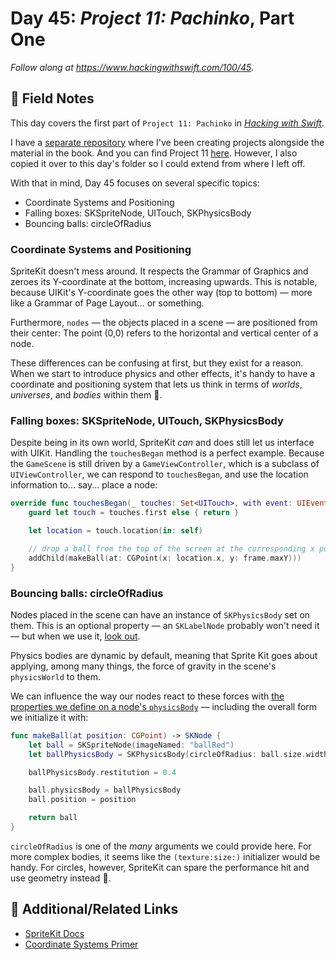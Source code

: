 # Day 45: _Project 11: Pachinko_, Part One

_Follow along at https://www.hackingwithswift.com/100/45_.


## 📒 Field Notes

This day covers the first part of `Project 11: Pachinko` in _[Hacking with Swift](https://www.hackingwithswift.com/read/11)_.

I have a [separate repository](https://github.com/CypherPoet/book--hacking-with-swift) where I've been creating projects alongside the material in the book. And you can find Project 11 [here](https://github.com/CypherPoet/book--hacking-with-swift/tree/master/11-pachinko/Pachinko). However, I also copied it over to this day's folder so I could extend from where I left off.

With that in mind, Day 45 focuses on several specific topics:

- Coordinate Systems and Positioning
- Falling boxes: SKSpriteNode, UITouch, SKPhysicsBody
- Bouncing balls: circleOfRadius


### Coordinate Systems and Positioning

SpriteKit doesn't mess around. It respects the Grammar of Graphics and zeroes its Y-coordinate at the bottom, increasing upwards. This is notable, because UIKit's Y-coordinate goes the other way (top to bottom) &mdash; more like a Grammar of Page Layout... or something.

Furthermore, `nodes` &mdash; the objects placed in a scene &mdash; are positioned from their center: The point (0,0) refers to the horizontal and vertical center of a node.

These differences can be confusing at first, but they exist for a reason. When we start to introduce physics and other effects, it's handy to have a coordinate and positioning system that lets us think in terms of _worlds_, _universes_, and _bodies_ within them 💫.


### Falling boxes: SKSpriteNode, UITouch, SKPhysicsBody

Despite being in its own world, SpriteKit _can_ and does still let us interface with UIKit. Handling the `touchesBegan` method is a perfect example. Because the `GameScene` is still driven by a `GameViewController`, which is a subclass of `UIViewController`, we can respond to `touchesBegan`, and use the location information to... say... place a node:

```swift
override func touchesBegan(_ touches: Set<UITouch>, with event: UIEvent?) {
    guard let touch = touches.first else { return }

    let location = touch.location(in: self)

    // drop a ball from the top of the screen at the corresponding x position
    addChild(makeBall(at: CGPoint(x: location.x, y: frame.maxY)))
}
```


### Bouncing balls: circleOfRadius

Nodes placed in the scene can have an instance of `SKPhysicsBody` set on them. This is an optional property &mdash; an `SKLabelNode` probably won't need it &mdash; but when we use it, [look out](https://giphy.com/embed/XpIsgXZJIzJDi).

Physics bodies are dynamic by default, meaning that Sprite Kit goes about applying, among many things, the force of gravity in the scene's `physicsWorld` to them.

We can influence the way our nodes react to these forces with [the properties we define on a node's `physicsBody`](https://developer.apple.com/documentation/spritekit/skphysicsbody) &mdash; including the overall form we initialize it with:

```swift
func makeBall(at position: CGPoint) -> SKNode {
    let ball = SKSpriteNode(imageNamed: "ballRed")
    let ballPhysicsBody = SKPhysicsBody(circleOfRadius: ball.size.width / 2.0)

    ballPhysicsBody.restitution = 0.4

    ball.physicsBody = ballPhysicsBody
    ball.position = position

    return ball
}
```

`circleOfRadius` is one of the _many_ arguments we could provide here. For more complex bodies, it seems like the `(texture:size:)` initializer would be handy. For circles, however, SpriteKit can spare the performance hit and use geometry instead 💯.


## 🔗 Additional/Related Links

- [SpriteKit Docs](https://developer.apple.com/documentation/spritekit)
- [Coordinate Systems Primer](https://www.cs.uic.edu/~jbell/CourseNotes/ComputerGraphics/Coordinates.html)
